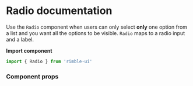 # Radio documentation
Use the `Radio` component when users can only select **only** one option from a list and you want all the options to be visible. `Radio` maps to a radio input and a label.

**Import component**

```jsx
import { Radio } from 'rimble-ui'
```
<!-- STORY -->

### Component props
